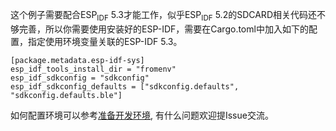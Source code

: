 这个例子需要配合ESP<sub>IDF</sub> 5.3才能工作，似乎ESP<sub>IDF</sub> 5.2的SDCARD相关代码还不够完善，所以你需要使用安装好的ESP-IDF，需要在Cargo.toml中加入如下的配置，指定使用环境变量关联的ESP-IDF 5.3。

    [package.metadata.esp-idf-sys]
    esp_idf_tools_install_dir = "fromenv"
    esp_idf_sdkconfig = "sdkconfig"
    esp_idf_sdkconfig_defaults = ["sdkconfig.defaults", "sdkconfig.defaults.ble"]  

如何配置环境可以参考[准备开发环境](https://paul356.github.io/2024/11/11/rust-on-esp-series_1.html), 有什么问题欢迎提Issue交流。

